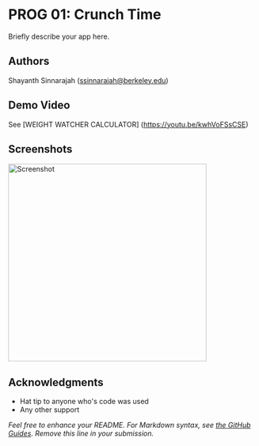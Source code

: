 # PROG 01: Crunch Time

Briefly describe your app here.

## Authors

Shayanth Sinnarajah ([ssinnarajah@berkeley.edu](mailto:your_email@berkeley.edu))

## Demo Video

See [WEIGHT WATCHER CALCULATOR] (https://youtu.be/kwhVoFSsCSE)

## Screenshots

<img src="screenshots/main.png" height="400" alt="Screenshot"/>

## Acknowledgments

* Hat tip to anyone who's code was used
* Any other support

*Feel free to enhance your README. For Markdown syntax, see [the GitHub Guides](https://guides.github.com/features/mastering-markdown/). Remove this line in your submission.*
